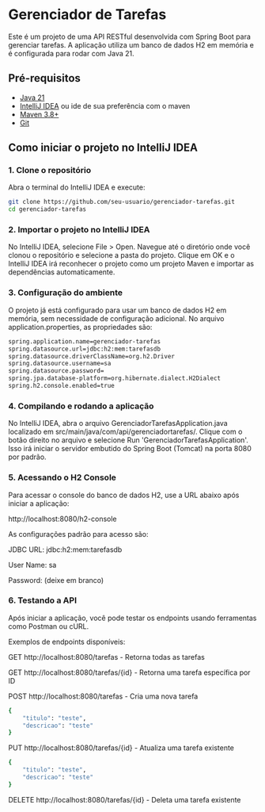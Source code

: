 # Gerenciador de Tarefas

Este é um projeto de uma API RESTful desenvolvida com Spring Boot para gerenciar tarefas. A aplicação utiliza um banco de dados H2 em memória e é configurada para rodar com Java 21.

## Pré-requisitos

- [Java 21](https://jdk.java.net/21/)
- [IntelliJ IDEA](https://www.jetbrains.com/idea/) ou ide de sua preferência com o maven
- [Maven 3.8+](https://maven.apache.org/download.cgi)
- [Git](https://git-scm.com/)

## Como iniciar o projeto no IntelliJ IDEA

### 1. Clone o repositório

Abra o terminal do IntelliJ IDEA e execute:

```bash
git clone https://github.com/seu-usuario/gerenciador-tarefas.git
cd gerenciador-tarefas

```
### 2. Importar o projeto no IntelliJ IDEA
No IntelliJ IDEA, selecione File > Open.
Navegue até o diretório onde você clonou o repositório e selecione a pasta do projeto.
Clique em OK e o IntelliJ IDEA irá reconhecer o projeto como um projeto Maven e importar as dependências automaticamente.
### 3. Configuração do ambiente
O projeto já está configurado para usar um banco de dados H2 em memória, sem necessidade de configuração adicional. No arquivo application.properties, as propriedades são:

```bash
spring.application.name=gerenciador-tarefas
spring.datasource.url=jdbc:h2:mem:tarefasdb
spring.datasource.driverClassName=org.h2.Driver
spring.datasource.username=sa
spring.datasource.password=
spring.jpa.database-platform=org.hibernate.dialect.H2Dialect
spring.h2.console.enabled=true
```
### 4. Compilando e rodando a aplicação
No IntelliJ IDEA, abra o arquivo GerenciadorTarefasApplication.java localizado em src/main/java/com/api/gerenciadortarefas/.
Clique com o botão direito no arquivo e selecione Run 'GerenciadorTarefasApplication'.
Isso irá iniciar o servidor embutido do Spring Boot (Tomcat) na porta 8080 por padrão.
### 5. Acessando o H2 Console
Para acessar o console do banco de dados H2, use a URL abaixo após iniciar a aplicação:


http://localhost:8080/h2-console

As configurações padrão para acesso são:

JDBC URL: jdbc:h2:mem:tarefasdb

User Name: sa

Password: (deixe em branco)

### 6. Testando a API
Após iniciar a aplicação, você pode testar os endpoints usando ferramentas como Postman ou cURL.

Exemplos de endpoints disponíveis:

GET http://localhost:8080/tarefas - Retorna todas as tarefas

GET http://localhost:8080/tarefas/{id} - Retorna uma tarefa específica por ID

POST http://localhost:8080/tarefas - Cria uma nova tarefa

```bash
{
    "titulo": "teste",
    "descricao": "teste"
}
```

PUT http://localhost:8080/tarefas/{id} - Atualiza uma tarefa existente

```bash
{
    "titulo": "teste",
    "descricao": "teste"
}
```
DELETE http://localhost:8080/tarefas/{id} - Deleta uma tarefa existente

